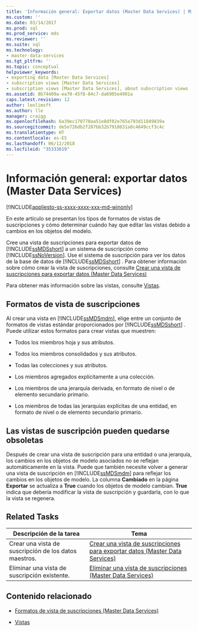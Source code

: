 ```yaml
---
title: 'Información general: Exportar datos (Master Data Services) | Microsoft Docs'
ms.custom: ''
ms.date: 03/14/2017
ms.prod: sql
ms.prod_service: mds
ms.reviewer: ''
ms.suite: sql
ms.technology:
- master-data-services
ms.tgt_pltfrm: ''
ms.topic: conceptual
helpviewer_keywords:
- exporting data [Master Data Services]
- subscription views [Master Data Services]
- subscription views [Master Data Services], about subscription views
ms.assetid: 8b74409a-ea70-45f8-84c7-da6905e4901a
caps.latest.revision: 12
author: leolimsft
ms.author: lle
manager: craigg
ms.openlocfilehash: 6a39ec170770aa51e8df02e765a793d11849839a
ms.sourcegitcommit: de5e726db2f287bb32b7910831a0c4649ccf3c4c
ms.translationtype: HT
ms.contentlocale: es-ES
ms.lasthandoff: 06/12/2018
ms.locfileid: "35333619"
---
```

# <a name="overview-exporting-data-master-data-services"></a>Información general: exportar datos (Master Data Services)

[!INCLUDE[appliesto-ss-xxxx-xxxx-xxx-md-winonly](../includes/appliesto-ss-xxxx-xxxx-xxx-md-winonly.md)]

  En este artículo se presentan los tipos de formatos de vistas de suscripciones y cómo determinar cuándo hay que editar las vistas debido a cambios en los objetos del modelo.  
  
 Cree una vista de suscripciones para exportar datos de [!INCLUDE[ssMDSshort](../includes/ssmdsshort-md.md)] a un sistema de suscripción como [!INCLUDE[ssNoVersion](../includes/ssnoversion-md.md)]. Use el sistema de suscripción para ver los datos de la base de datos de [!INCLUDE[ssMDSshort](../includes/ssmdsshort-md.md)] .  Para obtener información sobre cómo crear la vista de suscripciones, consulte [Crear una vista de suscripciones para exportar datos &#40;Master Data Services&#41;](../master-data-services/create-a-subscription-view-to-export-data-master-data-services.md)  
  
 Para obtener más información sobre las vistas, consulte [Vistas](../relational-databases/views/views.md).  
  
## <a name="subscription-view-formats"></a>Formatos de vista de suscripciones  
 Al crear una vista en [!INCLUDE[ssMDSmdm](../includes/ssmdsmdm-md.md)], elige entre un conjunto de formatos de vistas estándar proporcionados por [!INCLUDE[ssMDSshort](../includes/ssmdsshort-md.md)] . Puede utilizar estos formatos para crear vistas que muestren:  
  
-   Todos los miembros hoja y sus atributos.  
  
-   Todos los miembros consolidados y sus atributos.  
  
-   Todas las colecciones y sus atributos.  
  
-   Los miembros agregados explícitamente a una colección.  
  
-   Los miembros de una jerarquía derivada, en formato de nivel o de elemento secundario primario.  
  
-   Los miembros de todas las jerarquías explícitas de una entidad, en formato de nivel o de elemento secundario primario.  
  
## <a name="subscription-views-can-become-out-of-date"></a>Las vistas de suscripción pueden quedarse obsoletas  
 Después de crear una vista de suscripción para una entidad o una jerarquía, los cambios en los objetos de modelo asociados no se reflejan automáticamente en la vista. Puede que también necesite volver a generar una vista de suscripción en [!INCLUDE[ssMDSmdm](../includes/ssmdsmdm-md.md)] para reflejar los cambios en los objetos de modelo. La columna **Cambiado** en la página **Exportar** se actualiza a **True** cuando los objetos de modelo cambian. **True** indica que debería modificar la vista de suscripción y guardarla, con lo que la vista se regenera.  
  
## <a name="related-tasks"></a>Related Tasks  
  
|Descripción de la tarea|Tema|  
|----------------------|-----------|  
|Crear una vista de suscripción de los datos maestros.|[Crear una vista de suscripciones para exportar datos &#40;Master Data Services&#41;](../master-data-services/create-a-subscription-view-to-export-data-master-data-services.md)|  
|Eliminar una vista de suscripción existente.|[Eliminar una vista de suscripciones &#40;Master Data Services&#41;](../master-data-services/delete-a-subscription-view-master-data-services.md)|  
  
## <a name="related-content"></a>Contenido relacionado  
  
-   [Formatos de vista de suscripciones &#40;Master Data Services&#41;](../master-data-services/subscription-view-formats-master-data-services.md)  
  
-   [Vistas](../relational-databases/views/views.md)  
  
  
